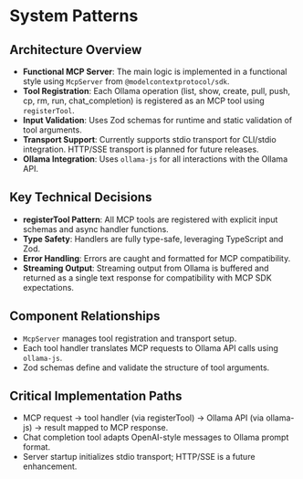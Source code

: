 # System Patterns

## Architecture Overview

- **Functional MCP Server**: The main logic is implemented in a functional style using `McpServer` from `@modelcontextprotocol/sdk`.
- **Tool Registration**: Each Ollama operation (list, show, create, pull, push, cp, rm, run, chat_completion) is registered as an MCP tool using `registerTool`.
- **Input Validation**: Uses Zod schemas for runtime and static validation of tool arguments.
- **Transport Support**: Currently supports stdio transport for CLI/stdio integration. HTTP/SSE transport is planned for future releases.
- **Ollama Integration**: Uses `ollama-js` for all interactions with the Ollama API.

## Key Technical Decisions

- **registerTool Pattern**: All MCP tools are registered with explicit input schemas and async handler functions.
- **Type Safety**: Handlers are fully type-safe, leveraging TypeScript and Zod.
- **Error Handling**: Errors are caught and formatted for MCP compatibility.
- **Streaming Output**: Streaming output from Ollama is buffered and returned as a single text response for compatibility with MCP SDK expectations.

## Component Relationships

- `McpServer` manages tool registration and transport setup.
- Each tool handler translates MCP requests to Ollama API calls using `ollama-js`.
- Zod schemas define and validate the structure of tool arguments.

## Critical Implementation Paths

- MCP request → tool handler (via registerTool) → Ollama API (via ollama-js) → result mapped to MCP response.
- Chat completion tool adapts OpenAI-style messages to Ollama prompt format.
- Server startup initializes stdio transport; HTTP/SSE is a future enhancement.
